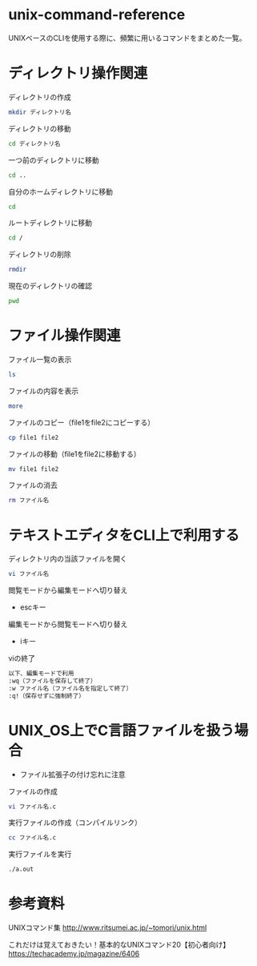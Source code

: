 # unix-command-reference

UNIXベースのCLIを使用する際に、頻繁に用いるコマンドをまとめた一覧。


# ディレクトリ操作関連

ディレクトリの作成

```bash
mkdir ディレクトリ名
```


ディレクトリの移動

```bash
cd ディレクトリ名
```


一つ前のディレクトリに移動

```bash
cd ..
```


自分のホームディレクトリに移動

```bash
cd
```


ルートディレクトリに移動

```bash
cd /
```


ディレクトリの削除

```bash
rmdir
```


現在のディレクトリの確認

```bash
pwd
```


# ファイル操作関連

ファイル一覧の表示
```bash
ls
```


ファイルの内容を表示

```bash
more
```


ファイルのコピー（file1をfile2にコピーする）

```bash
cp file1 file2
```


ファイルの移動（file1をfile2に移動する）

```bash
mv file1 file2
```


ファイルの消去

```bash
rm ファイル名
```


# テキストエディタをCLI上で利用する

ディレクトリ内の当該ファイルを開く

```bash
vi ファイル名
```


閲覧モードから編集モードへ切り替え

* escキー


編集モードから閲覧モードへ切り替え

* iキー


viの終了

```bash
以下、編集モードで利用
:wq（ファイルを保存して終了）
:w ファイル名（ファイル名を指定して終了）
:q!（保存せずに強制終了）
```


# UNIX_OS上でC言語ファイルを扱う場合

* ファイル拡張子の付け忘れに注意


ファイルの作成

```bash
vi ファイル名.c
```


実行ファイルの作成（コンパイルリンク）

```bash
cc ファイル名.c
```


実行ファイルを実行

```bash
./a.out
```


# 参考資料

UNIXコマンド集
http://www.ritsumei.ac.jp/~tomori/unix.html

これだけは覚えておきたい！基本的なUNIXコマンド20【初心者向け】
https://techacademy.jp/magazine/6406